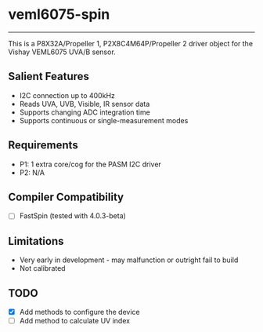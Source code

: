 # veml6075-spin 
---------------

This is a P8X32A/Propeller 1, P2X8C4M64P/Propeller 2 driver object for the Vishay VEML6075 UVA/B sensor.

## Salient Features

* I2C connection up to 400kHz
* Reads UVA, UVB, Visible, IR sensor data
* Supports changing ADC integration time
* Supports continuous or single-measurement modes

## Requirements

* P1: 1 extra core/cog for the PASM I2C driver
* P2: N/A

## Compiler Compatibility

- [ ] FastSpin (tested with 4.0.3-beta)

## Limitations

* Very early in development - may malfunction or outright fail to build
* Not calibrated

## TODO

- [x] Add methods to configure the device
- [ ] Add method to calculate UV index
